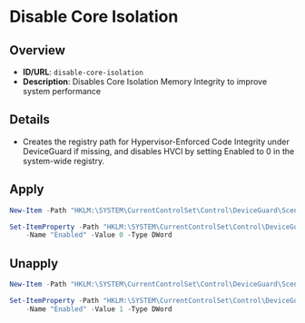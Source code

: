 # Disable Core Isolation

## Overview
- **ID/URL**: `disable-core-isolation`
- **Description**: Disables Core Isolation Memory Integrity to improve system performance





## Details

- Creates the registry path for Hypervisor-Enforced Code Integrity under DeviceGuard if missing, and disables HVCI by setting Enabled to 0 in the system-wide registry.





## Apply

```powershell { .no-copy }  
New-Item -Path "HKLM:\SYSTEM\CurrentControlSet\Control\DeviceGuard\Scenarios\HypervisorEnforcedCodeIntegrity" -Force | Out-Null

Set-ItemProperty -Path "HKLM:\SYSTEM\CurrentControlSet\Control\DeviceGuard\Scenarios\HypervisorEnforcedCodeIntegrity" `
    -Name "Enabled" -Value 0 -Type DWord

```

## Unapply

```powershell
New-Item -Path "HKLM:\SYSTEM\CurrentControlSet\Control\DeviceGuard\Scenarios\HypervisorEnforcedCodeIntegrity" -Force | Out-Null

Set-ItemProperty -Path "HKLM:\SYSTEM\CurrentControlSet\Control\DeviceGuard\Scenarios\HypervisorEnforcedCodeIntegrity" `
    -Name "Enabled" -Value 1 -Type DWord

```
